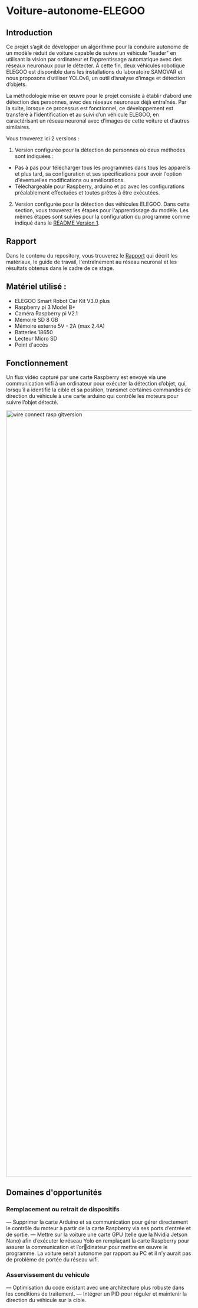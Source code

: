 # Voiture-autonome-ELEGOO

## Introduction

Ce projet s’agit de développer un algorithme pour la conduire autonome de un modèle réduit de voiture capable de suivre un véhicule "leader" en utilisant la vision par ordinateur et l’apprentissage automatique avec des réseaux neuronaux pour le détecter. À cette fin, deux véhicules robotique ELEGOO est disponible dans les installations du laboratoire SAMOVAR et nous proposons d’utiliser YOLOv8, un outil d’analyse d’image et détection d’objets.

La méthodologie mise en œuvre pour le projet consiste à établir d’abord une détection des personnes, avec des réseaux neuronaux déjà entraînés. Par la suite, lorsque ce processus est fonctionnel, ce développement est transféré à l’identification et au suivi d’un véhicule ELEGOO, en caractérisant un réseau neuronal avec d’images de cette voiture et d’autres similaires.

Vous trouverez ici 2 versions :

1. Version configurée pour la détection de personnes où deux méthodes sont indiquées :
   
- Pas à pas pour télécharger tous les programmes dans tous les appareils et plus tard, sa configuration et ses spécifications pour avoir l'option d'éventuelles modifications ou améliorations.
- Téléchargeable pour Raspberry, arduino et pc avec les configurations préalablement effectuées et toutes prêtes à être exécutées.

2. Version configurée pour la détection des véhicules ELEGOO. Dans cette section, vous trouverez les étapes pour l'apprentissage du modèle. Les mêmes étapes sont suivies pour la configuration du programme comme indiqué dans le [README Version 1](https://github.com/vanessalopeznr/Voiture-autonome-ELEGOO/blob/main/Version%201.0%20-%20Personnes/README.md). 

## Rapport

Dans le contenu du repository, vous trouverez le [Rapport](https://github.com/vanessalopeznr/Voiture-autonome-ELEGOO/blob/main/Rapport_PRe_Vanessa_LOPEZ.pdf) qui décrit les matériaux, le guide de travail, l'entraînement au réseau neuronal et les résultats obtenus dans le cadre de ce stage.

## Matériel utilisé :
- ELEGOO Smart Robot Car Kit V3.0 plus
- Raspberry pi 3 Model B+
- Caméra Raspberry pi V2.1
- Mémoire SD 8 GB
- Mémoire externe 5V - 2A (max 2.4A)
- Batteries 18650
- Lecteur Micro SD
- Point d'accès

## Fonctionnement

Un flux vidéo capturé par une carte Raspberry est envoyé via une communication wifi à un ordinateur pour exécuter la détection d’objet, qui, lorsqu’il a identifié
la cible et sa position, transmet certaines commandes de direction du véhicule à une carte arduino qui contrôle les moteurs pour suivre l’objet détecté.

<img width="2080" alt="wire connect rasp gitversion" src="https://github.com/vanessalopeznr/Voiture-autonome-ELEGOO/assets/123451768/bdf2722c-8abb-46f6-b5c6-439c4d281423">

## Domaines d'opportunités 

### Remplacement ou retrait de dispositifs

— Supprimer la carte Arduino et sa communication pour gérer directement le contrôle du moteur à partir de la carte Raspberry via ses ports d’entrée et de sortie.
— Mettre sur la voiture une carte GPU (telle que la Nvidia Jetson Nano) afin d’exécuter le réseau Yolo en remplaçant la carte Raspberry pour assurer la communication et l’ordinateur pour mettre en œuvre le programme. La voiture serait autonome par rapport au PC et il n’y aurait pas de problème de portée du réseau wifi.

### Asservissement du vehicule
— Optimisation du code existant avec une architecture plus robuste dans les conditions de traitement.
— Intégrer un PID pour réguler et maintenir la direction du véhicule sur la cible.


